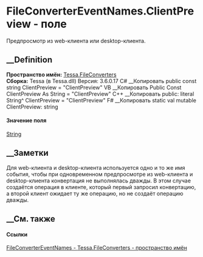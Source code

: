 # FileConverterEventNames.ClientPreview - поле
Предпросмотр из web-клиента или desktop-клиента.
## __Definition
 **Пространство имён:** [Tessa.FileConverters](N_Tessa_FileConverters.htm)  
 **Сборка:** Tessa (в Tessa.dll) Версия: 3.6.0.17
C# __Копировать
     public const string ClientPreview = "ClientPreview"
VB __Копировать
     Public Const ClientPreview As String = "ClientPreview"
C++ __Копировать
     public:
    literal String^ ClientPreview = "ClientPreview"
F# __Копировать
     static val mutable ClientPreview: string
#### Значение поля
[String](https://learn.microsoft.com/dotnet/api/system.string)
##  __Заметки
Для web-клиента и desktop-клиента используется одно и то же имя события, чтобы
при одновременном предпросмотре из web-клиента и desktop-клиента конвертация
не выполнялась дважды. В этом случае создаётся операция в клиенте, который
первый запросил конвертацию, а второй клиент ожидает ту же операцию, но не
создаёт операцию дважды.
## __См. также
#### Ссылки
[FileConverterEventNames -
](T_Tessa_FileConverters_FileConverterEventNames.htm)
[Tessa.FileConverters - пространство имён](N_Tessa_FileConverters.htm)
